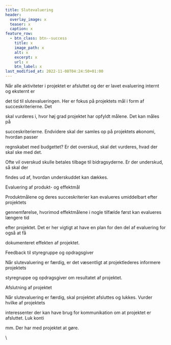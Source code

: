 ```yaml
---
title: Slutevaluering
header:
  overlay_image: x
  teaser: x
  caption: x
feature_row:
  - btn_class: btn--success
    title: x
    image_path: x
    alt: x
    excerpt: x
    url: x
    btn_label: x
last_modified_at: 2022-11-08T04:24:50+01:00
---
```

<!--StartFragment-->

Når alle aktiviteter i projektet er afsluttet og der er lavet evaluering internt og eksternt er

det tid til slutevalueringen. Her er fokus på projektets mål i form af succeskriterierne. Det

skal vurderes i, hvor høj grad projektet har opfyldt målene. Det kan måles på

succeskriterierne. Endvidere skal der samles op på projektets økonomi, hvordan passer

regnskabet med budgettet? Er det overskud, skal det vurderes, hvad der skal ske med det.

Ofte vil overskud skulle betales tilbage til bidragsyderne. Er der underskud, så skal der

findes ud af, hvordan underskuddet kan dækkes.

Evaluering af produkt- og effektmål

Produktmålene og deres succeskriterier kan evalueres umiddelbart efter projektets

gennemførelse, hvorimod effektmålene i nogle tilfælde først kan evalueres længere tid

efter projektet. Det er her vigtigt at have en plan for den del af evaluering for også at få

dokumenteret effekten af projektet.

Feedback til styregruppe og opdragsgiver

Når slutevaluering er færdig, er det væsentligt at projektlederes informere projektets

styregruppe og opdragsgiver om resultatet af projektet.

Afslutning af projektet

Når slutevaluering er færdig, skal projektet afsluttes og lukkes. Vurder hvilke af projektets

interessenter der kan have brug for kommunikation om at projektet er afsluttet. Luk konti

mm. Der har med projektet at gøre.



\
<!--EndFragment-->